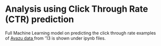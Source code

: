# Analysis using Click Through Rate (CTR) prediction

Full Machine Learning model on predicting the click through rate examples of [Avazu data ](https://www.kaggle.com/c/avazu-ctr-prediction) from '13 is shown under ipynb files.

